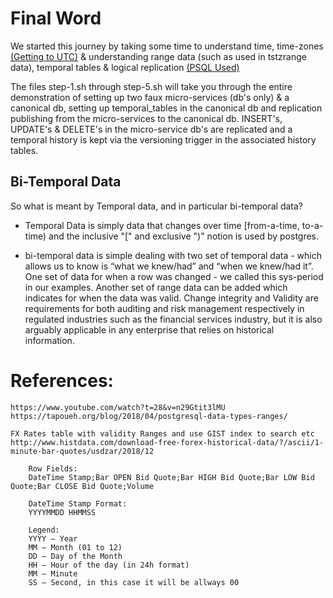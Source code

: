 # Final Word

We started this journey by taking some time to understand time, time-zones [(Getting to UTC)](getting_to_UTC.md) & understanding range data (such as used in tstzrange data), temporal tables & logical replication [(PSQL Used)](psql_used.md)

The files step-1.sh through step-5.sh will take you through the entire demonstration of setting up two faux micro-services (db's only) & a canonical db, setting up temporal_tables in the canonical db and replication publishing from the micro-services to the canonical db.  INSERT's, UPDATE's & DELETE's in the micro-service db's are replicated and a temporal history is kept via the versioning trigger in the associated history tables.


## Bi-Temporal Data
So what is meant by Temporal data, and in particular bi-temporal data?

* Temporal Data is simply data that changes over time [from-a-time, to-a-time) and the inclusive "[" and exclusive ")" notion is used by postgres.

* bi-temporal data is simple dealing with two set of temporal data - which allows us to know is “what we knew/had” and “when we knew/had it”.  One set of data for when a row was changed - we called this sys-period in our examples.  Another set of range data can be added which indicates for when the data was valid.  Change integrity and Validity are requirements for both auditing and risk management respectively in regulated industries such as the financial services industry, but it is also arguably applicable in any enterprise that relies on historical information.


References:
======
```
https://www.youtube.com/watch?t=28&v=n29Gtit3lMU
https://tapoueh.org/blog/2018/04/postgresql-data-types-ranges/

FX Rates table with validity Ranges and use GIST index to search etc
http://www.histdata.com/download-free-forex-historical-data/?/ascii/1-minute-bar-quotes/usdzar/2018/12

    Row Fields:
    DateTime Stamp;Bar OPEN Bid Quote;Bar HIGH Bid Quote;Bar LOW Bid Quote;Bar CLOSE Bid Quote;Volume

    DateTime Stamp Format:
    YYYYMMDD HHMMSS

    Legend:
    YYYY – Year
    MM – Month (01 to 12)
    DD – Day of the Month
    HH – Hour of the day (in 24h format)
    MM – Minute
    SS – Second, in this case it will be allways 00
```





